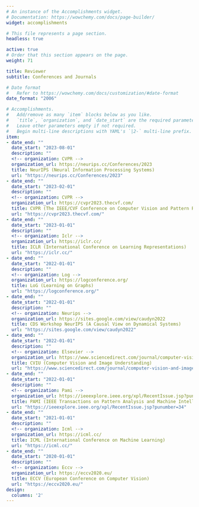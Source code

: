 ```yaml
---
# An instance of the Accomplishments widget.
# Documentation: https://wowchemy.com/docs/page-builder/
widget: accomplishments

# This file represents a page section.
headless: true

active: true
# Order that this section appears on the page.
weight: 71

title: Reviewer
subtitle: Conferences and Journals

# Date format
#   Refer to https://wowchemy.com/docs/customization/#date-format
date_format: "2006"

# Accomplishments.
#   Add/remove as many `item` blocks below as you like.
#   `title`, `organization`, and `date_start` are the required parameters.
#   Leave other parameters empty if not required.
#   Begin multi-line descriptions with YAML's `|2-` multi-line prefix.
item:
- date_end: ""
  date_start: "2023-08-01"
  description: ""
  <!-- organization: CVPR -->
  organization_url: https://neurips.cc/Conferences/2023
  title: NeurIPS (Neural Information Processing Systems)
  url: "https://neurips.cc/Conferences/2023"
- date_end: ""
  date_start: "2023-02-01"
  description: ""
  <!-- organization: CVPR -->
  organization_url: https://cvpr2023.thecvf.com/
  title: CVPR (The IEEE/CVF Conference on Computer Vision and Pattern Recognition)
  url: "https://cvpr2023.thecvf.com/"
- date_end: ""
  date_start: "2023-01-01"
  description: ""
  <!-- organization: Iclr -->
  organization_url: https://iclr.cc/
  title: ICLR (International Conference on Learning Representations)
  url: "https://iclr.cc/"
- date_end: ""
  date_start: "2022-01-01"
  description: ""
  <!-- organization: Log -->
  organization_url: https://logconference.org/
  title: LoG (Learning on Graphs)
  url: "https://logconference.org/"
- date_end: ""
  date_start: "2022-01-01"
  description: ""
  <!-- organization: Neurips -->
  organization_url: https://sites.google.com/view/caudyn2022
  title: CDS Workshop NeurIPS (A Causal View on Dynamical Systems)
  url: "https://sites.google.com/view/caudyn2022"
- date_end: ""
  date_start: "2022-01-01"
  description: ""
  <!-- organization: Elsevier -->
  organization_url: https://www.sciencedirect.com/journal/computer-vision-and-image-understanding
  title: CVIU (Computer Vision and Image Understanding)
  url: "https://www.sciencedirect.com/journal/computer-vision-and-image-understanding"
- date_end: ""
  date_start: "2022-01-01"
  description: ""
  <!-- organization: Pami -->
  organization_url: https://ieeexplore.ieee.org/xpl/RecentIssue.jsp?punumber=34
  title: PAMI (IEEE Transactions on Pattern Analysis and Machine Intelligence)
  url: "https://ieeexplore.ieee.org/xpl/RecentIssue.jsp?punumber=34"
- date_end: ""
  date_start: "2021-01-01"
  description: ""
  <!-- organization: Icml -->
  organization_url: https://icml.cc/
  title: ICML (International Conference on Machine Learning)
  url: "https://icml.cc/"
- date_end: ""
  date_start: "2020-01-01"
  description: ""
  <!-- organization: Eccv -->
  organization_url: https://eccv2020.eu/
  title: ECCV (European Conference on Computer Vision)
  url: "https://eccv2020.eu/"
design:
  columns: '2'
---
```


